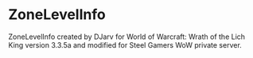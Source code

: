 ZoneLevelInfo
=============

ZoneLevelInfo created by DJarv for World of Warcraft: Wrath of the Lich King version 3.3.5a and modified for Steel Gamers WoW private server.
